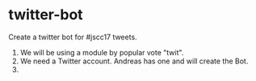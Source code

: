# twitter-bot

Create a twitter bot for #jscc17 tweets.

1. We will be using a module by popular vote "twit".
2. We need a Twitter account. Andreas has one and will create the Bot.
3. 
